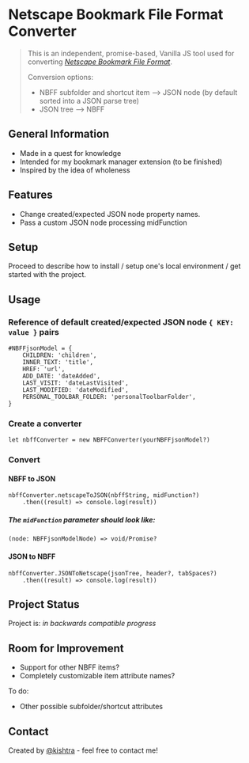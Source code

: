 # Netscape Bookmark File Format Converter

> This is an independent, promise-based, Vanilla JS tool used for converting [_Netscape Bookmark File Format_](https://docs.microsoft.com/en-us/previous-versions/windows/internet-explorer/ie-developer/platform-apis/aa753582(v=vs.85)).
>
> Conversion options:
> - NBFF subfolder and shortcut item --> JSON node (by default sorted into a JSON parse tree)
> - JSON tree --> NBFF

## General Information
- Made in a quest for knowledge
- Intended for my bookmark manager extension (to be finished)
- Inspired by the idea of wholeness

## Features
- Change created/expected JSON node property names.
- Pass a custom JSON node processing midFunction

## Setup
Proceed to describe how to install / setup one's local environment / get started with the project.

## Usage
### Reference of default created/expected JSON node `{ KEY: value }` pairs
```
#NBFFjsonModel = {
	CHILDREN: 'children',
	INNER_TEXT: 'title',
	HREF: 'url',
	ADD_DATE: 'dateAdded',
	LAST_VISIT: 'dateLastVisited',
	LAST_MODIFIED: 'dateModified',
	PERSONAL_TOOLBAR_FOLDER: 'personalToolbarFolder',
}
```
### Create a converter
```
let nbffConverter = new NBFFConverter(yourNBFFjsonModel?)
```
### Convert
#### NBFF to JSON
```
nbffConverter.netscapeToJSON(nbffString, midFunction?)
	.then((result) => console.log(result))
```
##### The `midFunction` parameter should look like:
```
(node: NBFFjsonModelNode) => void/Promise?
``` 
#### JSON to NBFF
```
nbffConverter.JSONToNetscape(jsonTree, header?, tabSpaces?)
	.then((result) => console.log(result))
```
## Project Status
Project is: _in backwards compatible progress_


## Room for Improvement
- Support for other NBFF items?
- Completely customizable item attribute names?

To do:
- Other possible subfolder/shortcut attributes

## Contact
Created by [@kishtra](https://github.com/kishtra) - feel free to contact me!


<!-- Optional -->
<!-- ## License -->
<!-- This project is open source and available under the [... License](). -->

<!-- You don't have to include all sections - just the one's relevant to your project -->
